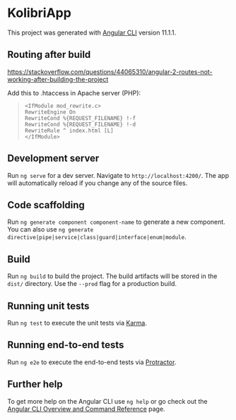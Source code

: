 # KolibriApp

This project was generated with [Angular CLI](https://github.com/angular/angular-cli) version 11.1.1.

## Routing after build
https://stackoverflow.com/questions/44065310/angular-2-routes-not-working-after-building-the-project

Add this to .htaccess in Apache server (PHP):

>     <IfModule mod_rewrite.c>
>     RewriteEngine On
>     RewriteCond %{REQUEST_FILENAME} !-f
>     RewriteCond %{REQUEST_FILENAME} !-d
>     RewriteRule ^ index.html [L]
>     </IfModule>

## Development server

Run `ng serve` for a dev server. Navigate to `http://localhost:4200/`. The app will automatically reload if you change any of the source files.

## Code scaffolding

Run `ng generate component component-name` to generate a new component. You can also use `ng generate directive|pipe|service|class|guard|interface|enum|module`.

## Build

Run `ng build` to build the project. The build artifacts will be stored in the `dist/` directory. Use the `--prod` flag for a production build.

## Running unit tests

Run `ng test` to execute the unit tests via [Karma](https://karma-runner.github.io).

## Running end-to-end tests

Run `ng e2e` to execute the end-to-end tests via [Protractor](http://www.protractortest.org/).

## Further help

To get more help on the Angular CLI use `ng help` or go check out the [Angular CLI Overview and Command Reference](https://angular.io/cli) page.
